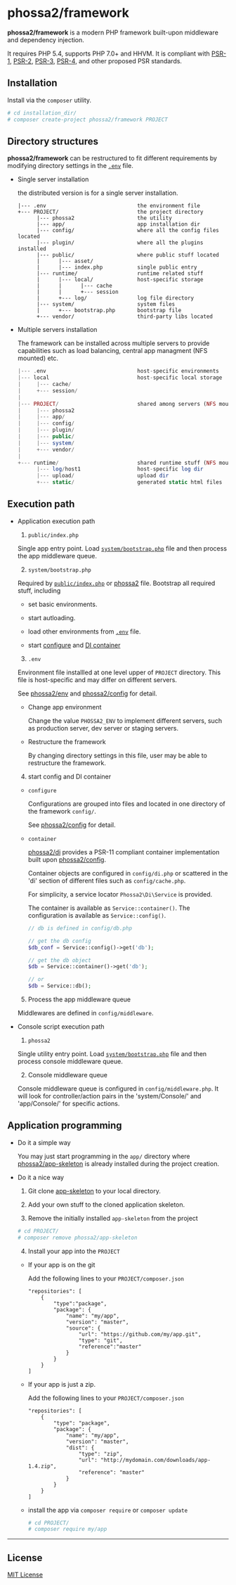 # phossa2/framework

**phossa2/framework** is a modern PHP framework built-upon middleware and
dependency injection.

It requires PHP 5.4, supports PHP 7.0+ and HHVM. It is compliant with
[PSR-1][PSR-1], [PSR-2][PSR-2], [PSR-3][PSR-3], [PSR-4][PSR-4], and other
proposed PSR standards.

[PSR-1]: http://www.php-fig.org/psr/psr-1/ "PSR-1: Basic Coding Standard"
[PSR-2]: http://www.php-fig.org/psr/psr-2/ "PSR-2: Coding Style Guide"
[PSR-3]: http://www.php-fig.org/psr/psr-3/ "PSR-3: Logger Interface"
[PSR-4]: http://www.php-fig.org/psr/psr-4/ "PSR-4: Autoloader"
[phossa2/config]: https://github.com/phossa2/config "phossa2/config"
[phossa2/di]: https://github.com/phossa2/di "phossa2/di"
[phossa2/env]: https://github.com/phossa2/di "phossa2/env"
[phossa2/middleware]: https://github.com/phossa2/middleware "phossa2/middleware"
[phossa2/app-skeleton]: https://github.com/phossa2/app-skeleton "phossa2/app-skeleton"

Installation
---
Install via the `composer` utility.

```bash
# cd installation_dir/
# composer create-project phossa2/framework PROJECT
```

<a name="dir"></a>Directory structures
---

**phossa2/framework** can be restructured to fit different requirements by
modifying directory settings in the [`.env`](#env) file.

- Single server installation

  the distributed version is for a single server installation.

  ```
  |--- .env                             the environment file
  +--- PROJECT/                         the project directory
        |--- phossa2                    the utility
        |--- app/                       app installation dir
        |--- config/                    where all the config files located
        |--- plugin/                    where all the plugins installed
        |--- public/                    where public stuff located
        |      |--- asset/
        |      |--- index.php           single public entry
        |--- runtime/                   runtime related stuff
        |      |--- local/              host-specific storage
        |      |      |--- cache
        |      |      +--- session
        |      +--- log/                log file directory
        |--- system/                    system files
        |      +--- bootstrap.php       bootstrap file
        +--- vendor/                    third-party libs located
  ```

- Multiple servers installation

  The framework can be installed across multiple servers to provide capabilities
  such as load balancing, central app managment (NFS mounted) etc.

  ```php
  |--- .env                             host-specific environments
  |--- local                            host-specific local storage
  |     |--- cache/
  |     +--- session/
  |
  |--- PROJECT/                         shared among servers (NFS mountable)
  |     |--- phossa2
  |     |--- app/
  |     |--- config/
  |     |--- plugin/
  |     |--- public/
  |     |--- system/
  |     +--- vendor/
  |
  +--- runtime/                         shared runtime stuff (NFS mountable)
        |--- log/host1                  host-specific log dir
        |--- upload/                    upload dir
        +--- static/                    generated static html files
  ```

<a name="execution"></a>Execution path
---

- Application execution path

  1. <a name="index"></a>`public/index.php`

    Single app entry point. Load [`system/bootstrap.php`](#bootstrap) file and
    then process the app middleware queue.

  2. <a name="bootstrap"></a>`system/bootstrap.php`

    Required by [`public/index.php`](#index) or [phossa2](#util) file.
    Bootstrap all required stuff, including

    - set basic environments.

    - start autloading.

    - load other environments from [`.env`](#env) file.

    - start [configure](#config) and [DI container](#di)

  3. <a name="env"></a>`.env`

    Environment file installled at one level upper of `PROJECT` directory. This
    file is host-specific and may differ on different servers.

    See [phossa2/env][phossa2/env] and [phossa2/config][phossa2/config] for
    detail.

    - Change app environment

      Change the value `PHOSSA2_ENV` to implement different servers, such as
      production server, dev server or staging servers.

    - Restructure the framework

      By changing directory settings in this file, user may be able to
      restructure the framework.

  4. start config and DI container

    - <a name="config"></a>`configure`

      Configurations are grouped into files and located in one directory of the
      framework `config/`.

      See [phossa2/config][phossa2/config] for detail.

    - <a name="di"></a>`container`

      [phossa2/di][phossa2/di] provides a PSR-11 compliant container
      implementation built upon [phossa2/config][phossa2/config].

      Container objects are configured in `config/di.php` or scattered in the
      'di' section of different files such as `config/cache.php`.

      For simplicity, a service locator `Phossa2\Di\Service` is provided.

      The container is available as `Service::container()`. The configuration
      is available as `Service::config()`.

      ```php
      // db is defined in config/db.php

      // get the db config
      $db_conf = Service::config()->get('db');

      // get the db object
      $db = Service::container()->get('db');

      // or
      $db = Service::db();
      ```

  5. Process the app middleware queue

    Middlewares are defined in `config/middleware`.

- Console script execution path

  1. <a name="util"></a>`phossa2`

    Single utility entry point. Load [`system/bootstrap.php`](#bootstrap) file
    and then process console middleware queue.

  2. Console middleware queue

    Console middleware queue is configured in `config/middleware.php`. It will
    look for controller/action pairs in the 'system/Console/' and 'app/Console/'
    for specific actions.

<a name="app"></a>Application programming
---

- Do it a simple way

  You may just start programming in the `app/` directory where
  [phossa2/app-skeleton][phossa2/app-skeleton] is already installed during the
  project creation.

- Do it a nice way

  1. Git clone [app-skeleton](https://github.com/phossa2/app-skeleton) to your
    local directory.

  2. Add your own stuff to the cloned application skeleton.

  3. Remove the initially installed `app-skeleton` from the project

    ```bash
    # cd PROJECT/
    # composer remove phossa2/app-skeleton
    ```

  4. Install your app into the `PROJECT`

    - If your app is on the git

      Add the following lines to your `PROJECT/composer.json`

      ```
      "repositories": [
          {
              "type":"package",
              "package": {
                  "name": "my/app",
                  "version": "master",
                  "source": {
                      "url": "https://github.com/my/app.git",
                      "type": "git",
                      "reference":"master"
                  }
              }
          }
      ]
      ```

    - If your app is just a zip.

      Add  the following lines to your `PROJECT/composer.json`

      ```
      "repositories": [
          {
              "type": "package",
              "package": {
                  "name": "my/app",
                  "version": "master",
                  "dist": {
                      "type": "zip",
                      "url": "http://mydomain.com/downloads/app-1.4.zip",
                      "reference": "master"
                  }
              }
          }
      ]
      ```

    - install the app via `composer require` or `composer update`

      ```bash
      # cd PROJECT/
      # composer require my/app
      ```

---

License
---

[MIT License](http://mit-license.org/)
